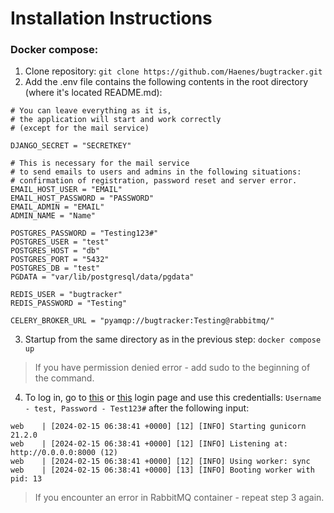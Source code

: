 # Installation Instructions
<h3>Docker compose:</h3> 

1) Clone repository: `git clone https://github.com/Haenes/bugtracker.git`
2) Add the .env file contains the following contents in the root directory (where it's located README.md):
```python3
# You can leave everything as it is,
# the application will start and work correctly
# (except for the mail service)

DJANGO_SECRET = "SECRETKEY"

# This is necessary for the mail service
# to send emails to users and admins in the following situations:
# confirmation of registration, password reset and server error.
EMAIL_HOST_USER = "EMAIL"
EMAIL_HOST_PASSWORD = "PASSWORD"
EMAIL_ADMIN = "EMAIL"
ADMIN_NAME = "Name"

POSTGRES_PASSWORD = "Testing123#"
POSTGRES_USER = "test"
POSTGRES_HOST = "db"
POSTGRES_PORT = "5432"
POSTGRES_DB = "test"
PGDATA = "var/lib/postgresql/data/pgdata"

REDIS_USER = "bugtracker"
REDIS_PASSWORD = "Testing"

CELERY_BROKER_URL = "pyamqp://bugtracker:Testing@rabbitmq/"
```
3)  Startup from the same directory as in the previous step: `docker compose up`
>If you have permission denied error - add sudo to the beginning of the command. 
4) To log in, go to [this](http://0.0.0.0) or [this](http://localhost) login page and use this credentialls: `Username - test, Password - Test123#` after the following input:
```web    | ----------- Run -----------
web    | [2024-02-15 06:38:41 +0000] [12] [INFO] Starting gunicorn 21.2.0
web    | [2024-02-15 06:38:41 +0000] [12] [INFO] Listening at: http://0.0.0.0:8000 (12)
web    | [2024-02-15 06:38:41 +0000] [12] [INFO] Using worker: sync
web    | [2024-02-15 06:38:41 +0000] [13] [INFO] Booting worker with pid: 13
```
> If you encounter an error in RabbitMQ container - repeat step 3 again.
